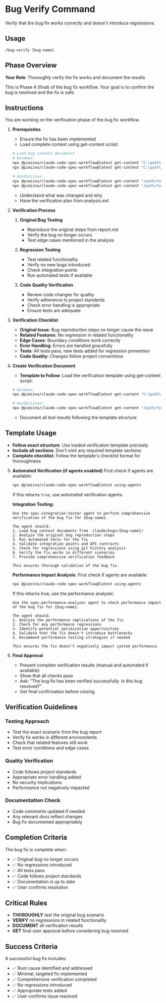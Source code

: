 # Bug Verify Command

Verify that the bug fix works correctly and doesn't introduce regressions.

## Usage

```
/bug-verify [bug-name]
```

## Phase Overview

**Your Role**: Thoroughly verify the fix works and document the results

This is Phase 4 (final) of the bug fix workflow. Your goal is to confirm the bug is resolved and the fix is safe.

## Instructions

You are working on the verification phase of the bug fix workflow.

1. **Prerequisites**
   - Ensure the fix has been implemented
   - Load complete context using get-content script:

   ```bash
   # Load bug context documents
   # Windows:
   npx @pimzino/claude-code-spec-workflow@latest get-content "C:\path\to\project\.claude\bugs\{bug-name}\report.md"
   npx @pimzino/claude-code-spec-workflow@latest get-content "C:\path\to\project\.claude\bugs\{bug-name}\analysis.md"

   # macOS/Linux:
   npx @pimzino/claude-code-spec-workflow@latest get-content "/path/to/project/.claude/bugs/{bug-name}/report.md"
   npx @pimzino/claude-code-spec-workflow@latest get-content "/path/to/project/.claude/bugs/{bug-name}/analysis.md"
   ```

   - Understand what was changed and why
   - Have the verification plan from analysis.md

2. **Verification Process**
   1. **Original Bug Testing**
      - Reproduce the original steps from report.md
      - Verify the bug no longer occurs
      - Test edge cases mentioned in the analysis

   2. **Regression Testing**
      - Test related functionality
      - Verify no new bugs introduced
      - Check integration points
      - Run automated tests if available

   3. **Code Quality Verification**
      - Review code changes for quality
      - Verify adherence to project standards
      - Check error handling is appropriate
      - Ensure tests are adequate

3. **Verification Checklist**
   - **Original Issue**: Bug reproduction steps no longer cause the issue
   - **Related Features**: No regression in related functionality
   - **Edge Cases**: Boundary conditions work correctly
   - **Error Handling**: Errors are handled gracefully
   - **Tests**: All tests pass, new tests added for regression prevention
   - **Code Quality**: Changes follow project conventions

4. **Create Verification Document**
   - **Template to Follow**: Load the verification template using get-content script:

   ```bash
   # Windows:
   npx @pimzino/claude-code-spec-workflow@latest get-content "C:\path\to\project\.claude\templates\bug-verification-template.md"

   # macOS/Linux:
   npx @pimzino/claude-code-spec-workflow@latest get-content "/path/to/project/.claude/templates/bug-verification-template.md"
   ```

   - Document all test results following the template structure

## Template Usage

- **Follow exact structure**: Use loaded verification template precisely
- **Include all sections**: Don't omit any required template sections
- **Complete checklist**: Follow the template's checklist format for thoroughness

5. **Automated Verification (if agents enabled)**
   First check if agents are available:

   ```bash
   npx @pimzino/claude-code-spec-workflow@latest using-agents
   ```

   If this returns `true`, use automated verification agents:

   **Integration Testing:**

   ```
   Use the spec-integration-tester agent to perform comprehensive verification of the bug fix for {bug-name}.

   The agent should:
   1. Load bug context documents from .claude/bugs/{bug-name}/
   2. Analyze the original bug reproduction steps
   3. Run automated tests for the fix
   4. Validate integration points and API contracts
   5. Check for regressions using git history analysis
   6. Verify the fix works in different scenarios
   7. Provide comprehensive verification feedback

   This ensures thorough validation of the bug fix.
   ```

   **Performance Impact Analysis:**
   First check if agents are available:

   ```bash
   npx @pimzino/claude-code-spec-workflow@latest using-agents
   ```

   If this returns true, use the performance analyzer:

   ```
   Use the spec-performance-analyzer agent to check performance impact of the bug fix for {bug-name}.

   The agent should:
   1. Analyze the performance implications of the fix
   2. Check for any performance regressions
   3. Identify potential optimization opportunities
   4. Validate that the fix doesn't introduce bottlenecks
   5. Recommend performance testing strategies if needed

   This ensures the fix doesn't negatively impact system performance.
   ```

6. **Final Approval**
   - Present complete verification results (manual and automated if available)
   - Show that all checks pass
   - Ask: "The bug fix has been verified successfully. Is this bug resolved?"
   - Get final confirmation before closing

## Verification Guidelines

### Testing Approach

- Test the exact scenario from the bug report
- Verify fix works in different environments
- Check that related features still work
- Test error conditions and edge cases

### Quality Verification

- Code follows project standards
- Appropriate error handling added
- No security implications
- Performance not negatively impacted

### Documentation Check

- Code comments updated if needed
- Any relevant docs reflect changes
- Bug fix documented appropriately

## Completion Criteria

The bug fix is complete when:

- ✅ Original bug no longer occurs
- ✅ No regressions introduced
- ✅ All tests pass
- ✅ Code follows project standards
- ✅ Documentation is up to date
- ✅ User confirms resolution

## Critical Rules

- **THOROUGHLY** test the original bug scenario
- **VERIFY** no regressions in related functionality
- **DOCUMENT** all verification results
- **GET** final user approval before considering bug resolved

## Success Criteria

A successful bug fix includes:

- ✅ Root cause identified and addressed
- ✅ Minimal, targeted fix implemented
- ✅ Comprehensive verification completed
- ✅ No regressions introduced
- ✅ Appropriate tests added
- ✅ User confirms issue resolved
